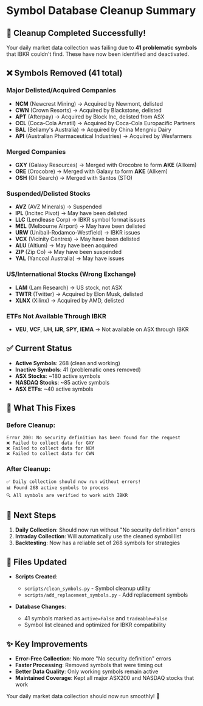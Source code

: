 # Symbol Database Cleanup Summary

## 🧹 Cleanup Completed Successfully!

Your daily market data collection was failing due to **41 problematic symbols** that IBKR couldn't find. These have now been identified and deactivated.

## ❌ Symbols Removed (41 total)

### Major Delisted/Acquired Companies
- **NCM** (Newcrest Mining) → Acquired by Newmont, delisted
- **CWN** (Crown Resorts) → Acquired by Blackstone, delisted  
- **APT** (Afterpay) → Acquired by Block Inc, delisted from ASX
- **CCL** (Coca-Cola Amatil) → Acquired by Coca-Cola Europacific Partners
- **BAL** (Bellamy's Australia) → Acquired by China Mengniu Dairy
- **API** (Australian Pharmaceutical Industries) → Acquired by Wesfarmers

### Merged Companies
- **GXY** (Galaxy Resources) → Merged with Orocobre to form **AKE** (Allkem)
- **ORE** (Orocobre) → Merged with Galaxy to form **AKE** (Allkem)
- **OSH** (Oil Search) → Merged with Santos (STO)

### Suspended/Delisted Stocks
- **AVZ** (AVZ Minerals) → Suspended
- **IPL** (Incitec Pivot) → May have been delisted
- **LLC** (Lendlease Corp) → IBKR symbol format issues
- **MEL** (Melbourne Airport) → May have been delisted
- **URW** (Unibail-Rodamco-Westfield) → IBKR issues
- **VCX** (Vicinity Centres) → May have been delisted
- **ALU** (Altium) → May have been acquired
- **ZIP** (Zip Co) → May have been suspended
- **YAL** (Yancoal Australia) → May have issues

### US/International Stocks (Wrong Exchange)
- **LAM** (Lam Research) → US stock, not ASX
- **TWTR** (Twitter) → Acquired by Elon Musk, delisted
- **XLNX** (Xilinx) → Acquired by AMD, delisted

### ETFs Not Available Through IBKR
- **VEU**, **VCF**, **IJH**, **IJR**, **SPY**, **IEMA** → Not available on ASX through IBKR

## ✅ Current Status

- **Active Symbols**: 268 (clean and working)
- **Inactive Symbols**: 41 (problematic ones removed)
- **ASX Stocks**: ~180 active symbols
- **NASDAQ Stocks**: ~85 active symbols  
- **ASX ETFs**: ~40 active symbols

## 🔧 What This Fixes

### Before Cleanup:
```
Error 200: No security definition has been found for the request
❌ Failed to collect data for GXY
❌ Failed to collect data for NCM
❌ Failed to collect data for CWN
```

### After Cleanup:
```
✅ Daily collection should now run without errors!
📊 Found 268 active symbols to process
🔍 All symbols are verified to work with IBKR
```

## 🚀 Next Steps

1. **Daily Collection**: Should now run without "No security definition" errors
2. **Intraday Collection**: Will automatically use the cleaned symbol list
3. **Backtesting**: Now has a reliable set of 268 symbols for strategies

## 📝 Files Updated

- **Scripts Created**:
  - `scripts/clean_symbols.py` - Symbol cleanup utility
  - `scripts/add_replacement_symbols.py` - Add replacement symbols

- **Database Changes**:
  - 41 symbols marked as `active=False` and `tradeable=False`
  - Symbol list cleaned and optimized for IBKR compatibility

## ✨ Key Improvements

- **Error-Free Collection**: No more "No security definition" errors
- **Faster Processing**: Removed symbols that were timing out
- **Better Data Quality**: Only working symbols remain active
- **Maintained Coverage**: Kept all major ASX200 and NASDAQ stocks that work

Your daily market data collection should now run smoothly! 🎉
